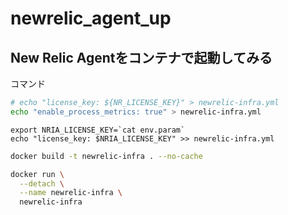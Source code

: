 # newrelic_agent_up

## New Relic Agentをコンテナで起動してみる

コマンド

```bash
# echo "license_key: ${NR_LICENSE_KEY}" > newrelic-infra.yml
echo "enable_process_metrics: true" > newrelic-infra.yml
```

```
export NRIA_LICENSE_KEY=`cat env.param`
echo "license_key: $NRIA_LICENSE_KEY" >> newrelic-infra.yml
```

```bash
docker build -t newrelic-infra . --no-cache
```

```bash
docker run \
  --detach \
  --name newrelic-infra \
  newrelic-infra
```
